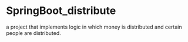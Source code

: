 # SpringBoot_distribute
a project that implements logic in which money is distributed and certain people are distributed.
